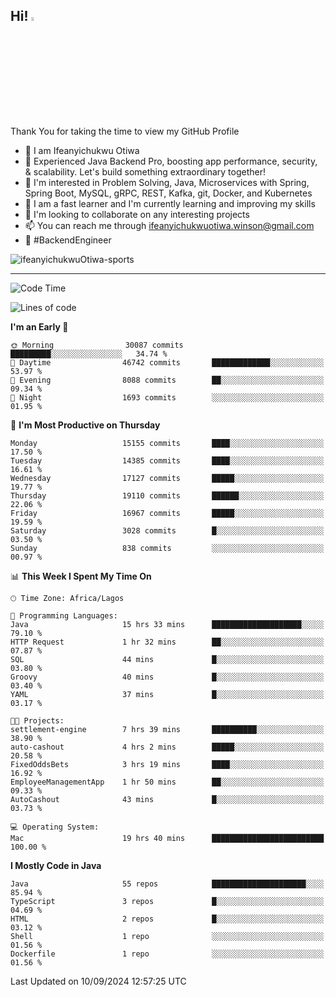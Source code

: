 <!-- BLOG-POST-LIST:START --><!-- BLOG-POST-LIST:END -->

## Hi! <img src="https://media.giphy.com/media/hvRJCLFzcasrR4ia7z/giphy.gif" width="4%"> 

Thank You for taking the time to view my GitHub Profile

- 👋 I am Ifeanyichukwu Otiwa
- 🚀 Experienced Java Backend Pro, boosting app performance, security, & scalability. Let's build something extraordinary together!
- 👀 I'm interested in Problem Solving, Java, Microservices with Spring, Spring Boot, MySQL, gRPC, REST, Kafka, git, Docker, and Kubernetes
- 🌱 I am a fast learner and I'm currently learning and improving my skills
- 💞️ I'm looking to collaborate on any interesting projects
- 📫 You can reach me through ifeanyichukwuotiwa.winson@gmail.com
- 🚀 #BackendEngineer

<p align="left" marginTop="10px"> <img src="https://komarev.com/ghpvc/?username=ifeanyichukwuOtiwa-sports&label=Profile%20views&color=0e75b6&style=for-the-badge" alt="ifeanyichukwuOtiwa-sports" /> </p>

***

<!--START_SECTION:waka-->
![Code Time](http://img.shields.io/badge/Code%20Time-2%2C885%20hrs%2033%20mins-blue)

![Lines of code](https://img.shields.io/badge/From%20Hello%20World%20I%27ve%20Written-21.3%20million%20lines%20of%20code-blue)

**I'm an Early 🐤** 

```text
🌞 Morning                30087 commits       █████████░░░░░░░░░░░░░░░░   34.74 % 
🌆 Daytime                46742 commits       █████████████░░░░░░░░░░░░   53.97 % 
🌃 Evening                8088 commits        ██░░░░░░░░░░░░░░░░░░░░░░░   09.34 % 
🌙 Night                  1693 commits        ░░░░░░░░░░░░░░░░░░░░░░░░░   01.95 % 
```
📅 **I'm Most Productive on Thursday** 

```text
Monday                   15155 commits       ████░░░░░░░░░░░░░░░░░░░░░   17.50 % 
Tuesday                  14385 commits       ████░░░░░░░░░░░░░░░░░░░░░   16.61 % 
Wednesday                17127 commits       █████░░░░░░░░░░░░░░░░░░░░   19.77 % 
Thursday                 19110 commits       ██████░░░░░░░░░░░░░░░░░░░   22.06 % 
Friday                   16967 commits       █████░░░░░░░░░░░░░░░░░░░░   19.59 % 
Saturday                 3028 commits        █░░░░░░░░░░░░░░░░░░░░░░░░   03.50 % 
Sunday                   838 commits         ░░░░░░░░░░░░░░░░░░░░░░░░░   00.97 % 
```


📊 **This Week I Spent My Time On** 

```text
🕑︎ Time Zone: Africa/Lagos

💬 Programming Languages: 
Java                     15 hrs 33 mins      ████████████████████░░░░░   79.10 % 
HTTP Request             1 hr 32 mins        ██░░░░░░░░░░░░░░░░░░░░░░░   07.87 % 
SQL                      44 mins             █░░░░░░░░░░░░░░░░░░░░░░░░   03.80 % 
Groovy                   40 mins             █░░░░░░░░░░░░░░░░░░░░░░░░   03.40 % 
YAML                     37 mins             █░░░░░░░░░░░░░░░░░░░░░░░░   03.17 % 

🐱‍💻 Projects: 
settlement-engine        7 hrs 39 mins       ██████████░░░░░░░░░░░░░░░   38.90 % 
auto-cashout             4 hrs 2 mins        █████░░░░░░░░░░░░░░░░░░░░   20.58 % 
FixedOddsBets            3 hrs 19 mins       ████░░░░░░░░░░░░░░░░░░░░░   16.92 % 
EmployeeManagementApp    1 hr 50 mins        ██░░░░░░░░░░░░░░░░░░░░░░░   09.33 % 
AutoCashout              43 mins             █░░░░░░░░░░░░░░░░░░░░░░░░   03.73 % 

💻 Operating System: 
Mac                      19 hrs 40 mins      █████████████████████████   100.00 % 
```

**I Mostly Code in Java** 

```text
Java                     55 repos            █████████████████████░░░░   85.94 % 
TypeScript               3 repos             █░░░░░░░░░░░░░░░░░░░░░░░░   04.69 % 
HTML                     2 repos             █░░░░░░░░░░░░░░░░░░░░░░░░   03.12 % 
Shell                    1 repo              ░░░░░░░░░░░░░░░░░░░░░░░░░   01.56 % 
Dockerfile               1 repo              ░░░░░░░░░░░░░░░░░░░░░░░░░   01.56 % 
```




 Last Updated on 10/09/2024 12:57:25 UTC
<!--END_SECTION:waka-->

<!--
<p align="center">
![trophy](https://github-profile-trophy.vercel.app/?username=ifeanyichukwuOtiwa-sports&theme=onedark) (https://github.com/ryo-ma/github-profile-trophy)
</p>
-->

<!---
ifeanyi-otiwa/ifeanyi-otiwa is a ✨ special ✨ repository because its `README.md` (this file) appears on your GitHub profile.
You can click the Preview link to take a look at your changes.
--->
